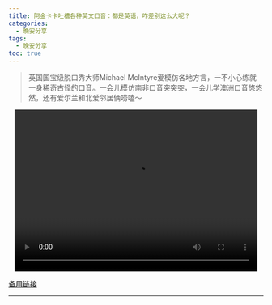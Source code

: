 ```yaml
---
title: 阿金卡卡吐槽各种英文口音：都是英语，咋差别这么大呢？
categories:
  - 晚安分享
tags:
  - 晚安分享
toc: true 
---
```



> 英国国宝级脱口秀大师Michael McIntyre爱模仿各地方言，一不小心练就一身稀奇古怪的口音。一会儿模仿南非口音突突突，一会儿学澳洲口音悠悠然，还有爱尔兰和北爱邻居俩唠嗑～


<p style="text-align:center">
   <video width="480" height="320" controls>
       <source src="/video/39.mp4">
   </video>
</p>
 <p><a href="/video/39.mp4">备用链接</a></p>
 
---





